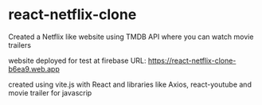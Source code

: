 # react-netflix-clone
Created a Netflix like website using TMDB API where you can watch movie trailers

website deployed for test at firebase URL: https://react-netflix-clone-b6ea9.web.app

created using vite.js with React and libraries like Axios, react-youtube and movie trailer for javascrip
